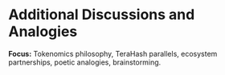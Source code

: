 # Additional Discussions and Analogies
**Focus:** Tokenomics philosophy, TeraHash parallels, ecosystem partnerships, poetic analogies, brainstorming.